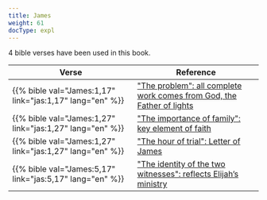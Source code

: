 ```yaml
---
title: James
weight: 61
docType: expl
---
```


4 bible verses have been used in this book.

| Verse | Reference |
|-------|-----------|
| {{% bible val="James:1,17" link="jas:1,17" lang="en" %}} | ["The problem": all complete work comes from God, the Father of lights](../exampleSite/content/expl/../expl/content/letters/the-letter-to-the-church-in-sardis#8872) |
| {{% bible val="James:1,27" link="jas:1,27" lang="en" %}} | ["The importance of family": key element of faith](../exampleSite/content/expl/../expl/background/israel/the-role-of-family-in-the-bible#8181) |
| {{% bible val="James:1,27" link="jas:1,27" lang="en" %}} | ["The hour of trial": Letter of James](../exampleSite/content/expl/../expl/content/letters/the-letter-to-the-church-in-philadelphia#202d) |
| {{% bible val="James:5,17" link="jas:5,17" lang="en" %}} | ["The identity of the two witnesses": reflects Elijah’s ministry](../exampleSite/content/expl/../expl/content/witnesses/the-two-witnesses#3181) |
